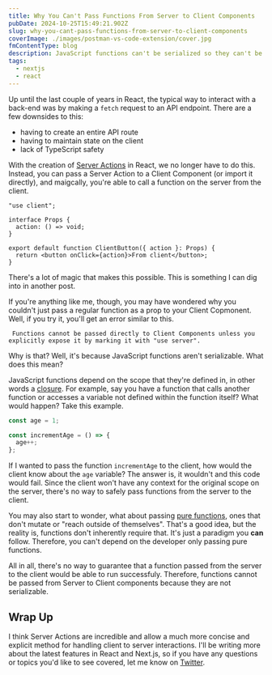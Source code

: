 ```yaml
---
title: Why You Can't Pass Functions From Server to Client Components
pubDate: 2024-10-25T15:49:21.902Z
slug: why-you-cant-pass-functions-from-server-to-client-components
coverImage: ./images/postman-vs-code-extension/cover.jpg
fmContentType: blog
description: JavaScript functions can't be serialized so they can't be passed from a Server Component to a Client Component in React.
tags:
  - nextjs
  - react
---
```


Up until the last couple of years in React, the typical way to interact with a back-end was by making a `fetch` request to an API endpoint. There are a few downsides to this:

- having to create an entire API route
- having to maintain state on the client
- lack of TypeScript safety

With the creation of [Server Actions](https://react.dev/reference/rsc/server-actions) in React, we no longer have to do this. Instead, you can pass a Server Action to a Client Component (or import it directly), and maigcally, you're able to call a function on the server from the client.

```tsx
"use client";

interface Props {
  action: () => void;
}

export default function ClientButton({ action }: Props) {
  return <button onClick={action}>From client</button>;
}
```

There's a lot of magic that makes this possible. This is something I can dig into in another post.

If you're anything like me, though, you may have wondered why you couldn't just pass a regular function as a prop to your Client Copmonent. Well, if you try it, you'll get an error similar to this.

```
 Functions cannot be passed directly to Client Components unless you explicitly expose it by marking it with "use server".
```

Why is that? Well, it's because JavaScript functions aren't serializable. What does this mean?

JavaScript functions depend on the scope that they're defined in, in other words a [closure](https://www.w3schools.com/js/js_function_closures.asp). For example, say you have a function that calls another function or accesses a variable not defined within the function itself? What would happen? Take this example.

```javascript
const age = 1;

const incrementAge = () => {
  age++;
};
```

If I wanted to pass the function `incrementAge` to the client, how would the client know about the `age` variable? The answer is, it wouldn't and this code would fail. Since the client won't have any context for the original scope on the server, there's no way to safely pass functions from the server to the client.

You may also start to wonder, what about passing [pure functions](https://www.geeksforgeeks.org/pure-functions-in-javascript/), ones that don't mutate or "reach outside of themselves". That's a good idea, but the reality is, functions don't inherently require that. It's just a paradigm you **can** follow. Therefore, you can't depend on the developer only passing pure functions.

All in all, there's no way to guarantee that a function passed from the server to the client would be able to run successfuly. Therefore, functions cannot be passed from Server to Client components because they are not serializable.

## Wrap Up

I think Server Actions are incredible and allow a much more concise and explicit method for handling client to server interactions. I'll be writing more about the latest features in React and Next.js, so if you have any questions or topics you'd like to see covered, let me know on [Twitter](https://twitter.com/jamesqquick).
